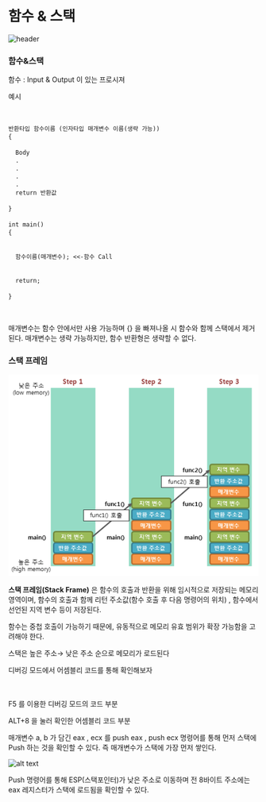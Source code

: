 # 함수 & 스택 


 ![header](https://capsule-render.vercel.app/api?color=gradient&type=waving)

### 함수&스택

  함수 : Input & Output 이 있는 프로시져


예시
<pre>
<code>

반환타입 함수이름 (인자타입 매개변수 이름(생략 가능))  
{

  Body  
  .  
  .  
  .  
  .  
  return 반환값    
  
}

int main()  
{  


  함수이름(매개변수); <<-함수 Call


  return; 

}

</code>
</pre>

매개변수는 함수 안에서만 사용 가능하며 {} 을 빠져나올 시 함수와 함께 스택에서 제거된다. 매개변수는 생략 가능하지만, 함수 반환형은 생략할 수 없다.  




### 스택 프레임 

![StackFrameImage](/Images/img_c_stackframe_01.png)


**스택 프레임(Stack Frame)** 은 함수의 호출과 반환을 위해 임시적으로 저장되는 메모리 영역이며, 함수의 호출과 함께 리턴 주소값(함수 호출 후 다음 명령어의 위치) , 함수에서 선언된 지역 변수 등이 저장된다.


함수는 중첩 호출이 가능하기 때문에, 유동적으로 메모리 유효 범위가 확장 가능함을 고려해야 한다.  

  
스택은 높은 주소→ 낮은 주소 순으로 메모리가 로드된다


디버깅 모드에서 어셈블리 코드를 통해 확인해보자
<br>
<br>
<br>



F5 를 이용한 디버깅 모드의 코드 부분  

ALT+8 을 눌러 확인한 어셈블리 코드 부분


매개변수 a, b 가 담긴 eax , ecx 를 push eax , push ecx  명령어를 통해 먼저 스택에 Push 하는 것을 확인할 수 있다. 즉 매개변수가 스택에 가장 먼저 쌓인다.
       
![alt text](image-3.png)  
  
  
   
Push 명령어를 통해 ESP(스택포인터)가 낮은 주소로 이동하며 전 8바이트 주소에는 eax 레지스터가 스택에 로드됨을 확인할 수 있다.

 
 
